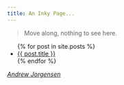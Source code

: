 ```yaml
---
title: An Inky Page...
---
```


> Move along, nothing to see here.

<ul>
  {% for post in site.posts %}
    <li>
      <a href="{{ post.url }}">{{ post.title }}</a>
    </li>
  {% endfor %}
</ul>

[*Andrew Jorgensen*](http://andrew.jorgensenfamily.us/)
